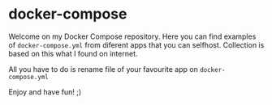# docker-compose
Welcome on my Docker Compose repository. Here you can find examples of `docker-compose.yml` from diferent apps that you can selfhost. Collection is based on this what I found on internet.

All you have to do is rename file of your favourite app on `docker-compose.yml`

Enjoy and have fun! ;)
